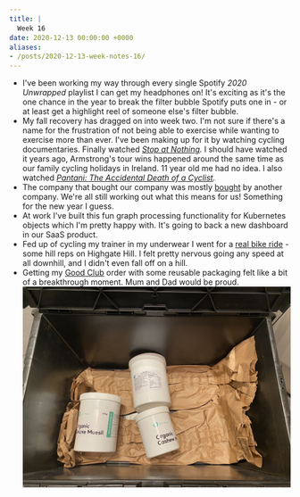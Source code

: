 ```yaml
---
title: |
  Week 16
date: 2020-12-13 00:00:00 +0000
aliases:
- /posts/2020-12-13-week-notes-16/
---
```


- I've been working my way through every single Spotify *2020 Unwrapped* playlist I can get my headphones on! It's exciting as it's the one chance in the year to break the filter bubble Spotify puts one in - or at least get a highlight reel of someone else's filter bubble.
- My fall recovery has dragged on into week two. I'm not sure if there's a name for the frustration of not being able to exercise while wanting to exercise more than ever. I've been making up for it by watching cycling documentaries. Finally watched *[Stop at Nothing](https://www.imdb.com/title/tt3511812/).* I should have watched it years ago, Armstrong's tour wins happened around the same time as our family cycling holidays in Ireland. 11 year old me had no idea. I also watched *[Pantani: The Accidental Death of a Cyclist](https://en.wikipedia.org/wiki/Pantani:_The_Accidental_Death_of_a_Cyclist).*
- The company that bought our company was mostly [bought](https://finance.yahoo.com/news/thoma-bravo-announces-strategic-growth-130000251.html) by another company. We're all still working out what this means for us! Something for the new year I guess.
- At work I've built this fun graph processing functionality for Kubernetes objects which I'm pretty happy with. It's going to back a new dashboard in our SaaS product.
- Fed up of cycling my trainer in my underwear I went for a [real bike ride](https://www.strava.com/activities/4463246063) - some hill reps on Highgate Hill. I felt pretty nervous going any speed at all downhill, and I didn't even fall off on a hill.
- Getting my [Good Club](https://goodclub.co.uk/j/charlieeq73w6) order with some reusable packaging felt like a bit of a breakthrough moment. Mum and Dad would be proud.
    ![09B56422-8E50-43AE-9AFC-3A37895A3713.jpeg](09B56422-8E50-43AE-9AFC-3A37895A3713.jpeg)
